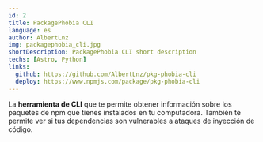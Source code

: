 ```yaml
---
id: 2
title: PackagePhobia CLI
language: es
author: AlbertLnz
img: packagephobia_cli.jpg
shortDescription: PackagePhobia CLI short description
techs: [Astro, Python]
links:
  github: https://github.com/AlbertLnz/pkg-phobia-cli
  deploy: https://www.npmjs.com/package/pkg-phobia-cli
---
```


La **herramienta de CLI** que te permite obtener información sobre los paquetes de npm que tienes instalados en tu computadora. También te permite ver si tus dependencias son vulnerables a ataques de inyección de código.
